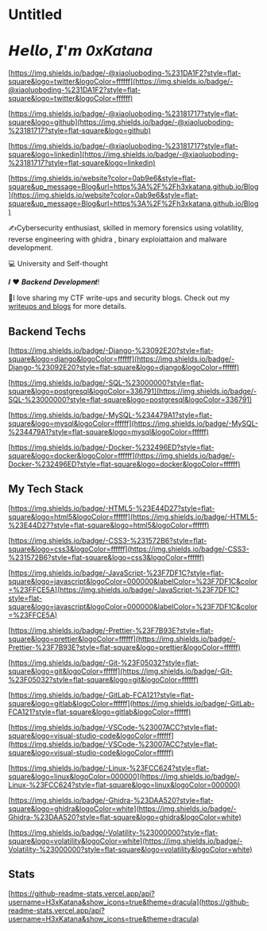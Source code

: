 # Untitled

# 𝙃𝙚𝙡𝙡𝙤, 𝙄'𝙢 ***0xKatana***

[https://img.shields.io/badge/-@xiaoluoboding-%231DA1F2?style=flat-square&logo=twitter&logoColor=ffffff](https://img.shields.io/badge/-@xiaoluoboding-%231DA1F2?style=flat-square&logo=twitter&logoColor=ffffff)

[https://img.shields.io/badge/-@xiaoluoboding-%23181717?style=flat-square&logo=github](https://img.shields.io/badge/-@xiaoluoboding-%23181717?style=flat-square&logo=github)

[https://img.shields.io/badge/-@xiaoluoboding-%23181717?style=flat-square&logo=linkedin](https://img.shields.io/badge/-@xiaoluoboding-%23181717?style=flat-square&logo=linkedin)

[https://img.shields.io/website?color=0ab9e6&style=flat-square&up_message=Blog&url=https%3A%2F%2Fh3xkatana.github.io/Blog](https://img.shields.io/website?color=0ab9e6&style=flat-square&up_message=Blog&url=https%3A%2F%2Fh3xkatana.github.io/Blog)

✍️Cybersecurity enthusiast, skilled in memory forensics using volatility, reverse engineering with ghidra , binary exploiattaion and malware development. 

💻 University and Self-thought

𝑰 ❤️ ***Backend*** 𝑫𝒆𝒗𝒆𝒍𝒐𝒑𝒎𝒆𝒏𝒕!

📖I love sharing my CTF write-ups and security blogs. Check out my [writeups and blogs](https://h3xkatana.github.io/Blog/) for more details.

## Backend Techs

[https://img.shields.io/badge/-Django-%23092E20?style=flat-square&logo=django&logoColor=ffffff](https://img.shields.io/badge/-Django-%23092E20?style=flat-square&logo=django&logoColor=ffffff)

[https://img.shields.io/badge/-SQL-%23000000?style=flat-square&logo=postgresql&logoColor=336791](https://img.shields.io/badge/-SQL-%23000000?style=flat-square&logo=postgresql&logoColor=336791)

[https://img.shields.io/badge/-MySQL-%234479A1?style=flat-square&logo=mysql&logoColor=ffffff](https://img.shields.io/badge/-MySQL-%234479A1?style=flat-square&logo=mysql&logoColor=ffffff)

[https://img.shields.io/badge/-Docker-%232496ED?style=flat-square&logo=docker&logoColor=ffffff](https://img.shields.io/badge/-Docker-%232496ED?style=flat-square&logo=docker&logoColor=ffffff)

## My Tech Stack

[https://img.shields.io/badge/-HTML5-%23E44D27?style=flat-square&logo=html5&logoColor=ffffff](https://img.shields.io/badge/-HTML5-%23E44D27?style=flat-square&logo=html5&logoColor=ffffff)

[https://img.shields.io/badge/-CSS3-%231572B6?style=flat-square&logo=css3&logoColor=ffffff](https://img.shields.io/badge/-CSS3-%231572B6?style=flat-square&logo=css3&logoColor=ffffff)

[https://img.shields.io/badge/-JavaScript-%23F7DF1C?style=flat-square&logo=javascript&logoColor=000000&labelColor=%23F7DF1C&color=%23FFCE5A](https://img.shields.io/badge/-JavaScript-%23F7DF1C?style=flat-square&logo=javascript&logoColor=000000&labelColor=%23F7DF1C&color=%23FFCE5A)

[https://img.shields.io/badge/-Prettier-%23F7B93E?style=flat-square&logo=prettier&logoColor=ffffff](https://img.shields.io/badge/-Prettier-%23F7B93E?style=flat-square&logo=prettier&logoColor=ffffff)

[https://img.shields.io/badge/-Git-%23F05032?style=flat-square&logo=git&logoColor=ffffff](https://img.shields.io/badge/-Git-%23F05032?style=flat-square&logo=git&logoColor=ffffff)

[https://img.shields.io/badge/-GitLab-FCA121?style=flat-square&logo=gitlab&logoColor=ffffff](https://img.shields.io/badge/-GitLab-FCA121?style=flat-square&logo=gitlab&logoColor=ffffff)

[https://img.shields.io/badge/-VSCode-%23007ACC?style=flat-square&logo=visual-studio-code&logoColor=ffffff](https://img.shields.io/badge/-VSCode-%23007ACC?style=flat-square&logo=visual-studio-code&logoColor=ffffff)

[https://img.shields.io/badge/-Linux-%23FCC624?style=flat-square&logo=linux&logoColor=000000](https://img.shields.io/badge/-Linux-%23FCC624?style=flat-square&logo=linux&logoColor=000000)

[https://img.shields.io/badge/-Ghidra-%23DAA520?style=flat-square&logo=ghidra&logoColor=white](https://img.shields.io/badge/-Ghidra-%23DAA520?style=flat-square&logo=ghidra&logoColor=white)

[https://img.shields.io/badge/-Volatility-%23000000?style=flat-square&logo=volatility&logoColor=white](https://img.shields.io/badge/-Volatility-%23000000?style=flat-square&logo=volatility&logoColor=white)

## Stats

[https://github-readme-stats.vercel.app/api?username=H3xKatana&show_icons=true&theme=dracula](https://github-readme-stats.vercel.app/api?username=H3xKatana&show_icons=true&theme=dracula)
